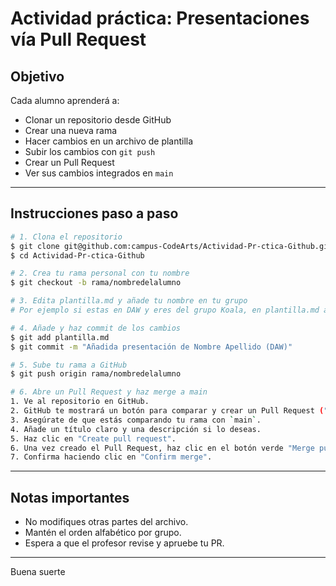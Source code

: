 # Actividad práctica: Presentaciones vía Pull Request

## Objetivo
Cada alumno aprenderá a:
- Clonar un repositorio desde GitHub
- Crear una nueva rama
- Hacer cambios en un archivo de plantilla
- Subir los cambios con `git push`
- Crear un Pull Request
- Ver sus cambios integrados en `main`

---

## Instrucciones paso a paso

```bash
# 1. Clona el repositorio
$ git clone git@github.com:campus-CodeArts/Actividad-Pr-ctica-Github.git
$ cd Actividad-Pr-ctica-Github

# 2. Crea tu rama personal con tu nombre
$ git checkout -b rama/nombredelalumno

# 3. Edita plantilla.md y añade tu nombre en tu grupo
# Por ejemplo si estas en DAW y eres del grupo Koala, en plantilla.md añade tu nombre y grupo (Koala) en el apartado de DAW

# 4. Añade y haz commit de los cambios
$ git add plantilla.md
$ git commit -m "Añadida presentación de Nombre Apellido (DAW)"

# 5. Sube tu rama a GitHub
$ git push origin rama/nombredelalumno

# 6. Abre un Pull Request y haz merge a main
1. Ve al repositorio en GitHub.
2. GitHub te mostrará un botón para comparar y crear un Pull Request ("Compare & pull request"). Haz clic ahí.
3. Asegúrate de que estás comparando tu rama con `main`.
4. Añade un título claro y una descripción si lo deseas.
5. Haz clic en "Create pull request".
6. Una vez creado el Pull Request, haz clic en el botón verde "Merge pull request".
7. Confirma haciendo clic en "Confirm merge".
```

---

## Notas importantes

- No modifiques otras partes del archivo.
- Mantén el orden alfabético por grupo.
- Espera a que el profesor revise y apruebe tu PR.

---

Buena suerte
